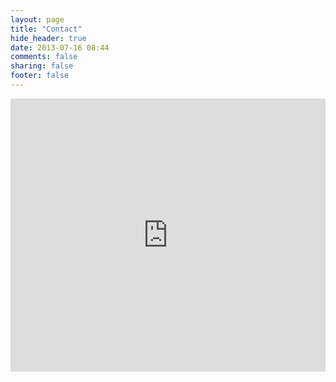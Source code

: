 ```yaml
---
layout: page
title: "Contact"
hide_header: true
date: 2013-07-16 08:44
comments: false
sharing: false
footer: false
---
```

<iframe height="437" allowTransparency="true" frameborder="0" scrolling="no" style="width:100%;border:none"  src="http://madebynathan.wufoo.com/embed/z7x4m1/"><a href="http://madebynathan.wufoo.com/forms/z7x4m1/">Fill out my Wufoo form!</a></iframe>